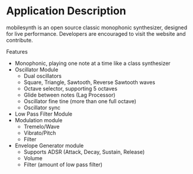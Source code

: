# Application Description #

mobilesynth is an open source classic monophonic synthesizer, designed for live performance.  Developers are encouraged to visit the website and contribute.

Features
  * Monophonic, playing one note at a time like a class synthesizer
  * Oscillator Module
    * Dual oscillators
    * Square, Triangle, Sawtooth, Reverse Sawtooth waves
    * Octave selector, supporting 5 octaves
    * Glide between notes (Lag Processor)
    * Oscillator fine tine (more than one full octave)
    * Oscillator sync
  * Low Pass Filter Module
  * Modulation module
    * Tremelo/Wave
    * Vibrato/Pitch
    * Filter
  * Envelope Generator module
    * Supports ADSR (Attack, Decay, Sustain, Release)
    * Volume
    * Filter (amount of low pass filter)